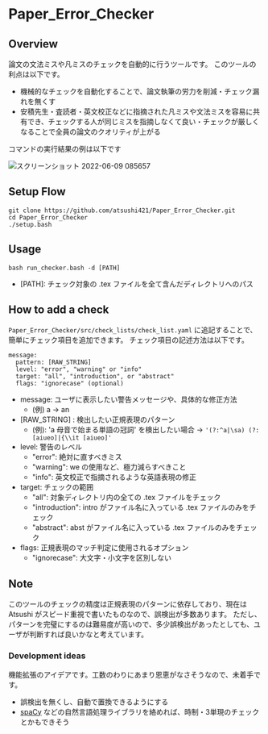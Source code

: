 # Paper_Error_Checker

## Overview
論文の文法ミスや凡ミスのチェックを自動的に行うツールです。
このツールの利点は以下です。
- 機械的なチェックを自動化することで、論文執筆の労力を削減・チェック漏れを無くす
- 安積先生・査読者・英文校正などに指摘された凡ミスや文法ミスを容易に共有でき、チェックする人が同じミスを指摘しなくて良い・チェックが厳しくなることで全員の論文のクオリティが上がる

コマンドの実行結果の例は以下です

![スクリーンショット 2022-06-09 085657](https://user-images.githubusercontent.com/55824710/172736685-6d2cd208-fb8f-48d2-bf45-471a820f2c39.png)



## Setup Flow
```
git clone https://github.com/atsushi421/Paper_Error_Checker.git
cd Paper_Error_Checker
./setup.bash
```

## Usage
`bash run_checker.bash -d [PATH]`
- [PATH]: チェック対象の .tex ファイルを全て含んだディレクトリへのパス

## How to add a check
`Paper_Error_Checker/src/check_lists/check_list.yaml` に追記することで、簡単にチェック項目を追加できます。
チェック項目の記述方法は以下です。
```
message:
  pattern: [RAW_STRING]
  level: "error", "warning" or "info"
  target: "all", "introduction", or "abstract"
  flags: "ignorecase" (optional)
```
- message: ユーザに表示したい警告メッセージや、具体的な修正方法
    - (例) a -> an
- [RAW_STRING] : 検出したい正規表現のパターン
    - (例): 'a 母音で始まる単語の冠詞' を検出したい場合 ->
    `'(?:^a|\sa) (?:[aiueo]|{\\it [aiueo]'`
- level: 警告のレベル
    - "error": 絶対に直すべきミス
    - "warning": we の使用など、極力減らすべきこと
    - "info": 英文校正で指摘されるような英語表現の修正
- target: チェックの範囲
    - "all": 対象ディレクトリ内の全ての .tex ファイルをチェック
    - "introduction": intro がファイル名に入っている .tex ファイルのみをチェック
    - "abstract": abst がファイル名に入っている .tex ファイルのみをチェック
- flags: 正規表現のマッチ判定に使用されるオプション
    - "ignorecase": 大文字・小文字を区別しない

## Note
このツールのチェックの精度は正規表現のパターンに依存しており、現在は Atsushi がスピード重視で書いたものなので、誤検出が多数あります。
ただし、パターンを完璧にするのは難易度が高いので、多少誤検出があったとしても、ユーザが判断すれば良いかなと考えています。

### Development ideas
機能拡張のアイデアです。工数のわりにあまり恩恵がなさそうなので、未着手です。
- 誤検出を無くし、自動で置換できるようにする
- [spaCy](https://spacy.io/api) などの自然言語処理ライブラリを絡めれば、時制・3単現のチェックとかもできそう
